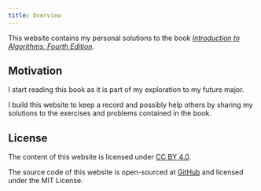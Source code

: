 ```yaml
---
title: Overview
---
```


This website contains my personal solutions to the book [*Introduction to Algorithms, Fourth Edition*](https://mitpress.mit.edu/9780262046305/introduction-to-algorithms/).

## Motivation

I start reading this book as it is part of my exploration to my future major. 

I build this website to keep a record and possibly help others by sharing my solutions to the exercises and problems contained in the book.

## License

The content of this website is licensed under [CC BY 4.0](https://creativecommons.org/licenses/by/4.0/).

The source code of this website is open-sourced at [GitHub](https://github.com/krishukr/clrs4e) and licensed under the MIT License.